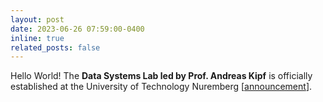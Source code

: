 ```yaml
---
layout: post
date: 2023-06-26 07:59:00-0400
inline: true
related_posts: false
---
```


Hello World! The **Data Systems Lab led by Prof. Andreas Kipf** is officially established at the University of Technology Nuremberg [[announcement](https://www.utn.de/en/2023/06/26/prof-data-systems/)].
